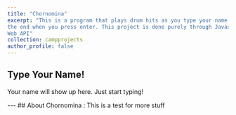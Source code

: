 ```yaml
---
title: "Chornomina"
excerpt: "This is a program that plays drum hits as you type your name with a surprise at
the end when you press enter. This project is done purely through Javascript's
Web API"
collection: campprojects
author_profile: false
---
```

## Type Your Name!

<div>
<p id="name"> Your name will show up here. Just start typing! </p>
</div>
<script src="{{ site.baseurl }}{% link _campprojects/js/simplesynth.js %}"></script>
<script src="{{ site.baseurl }}{% link _campprojects/js/project-1.js %}"></script>
---
## About Chornomina
: This is a test for more stuff

